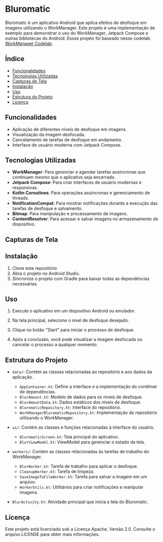 # Bluromatic

Bluromatic é um aplicativo Android que aplica efeitos de desfoque em imagens utilizando o WorkManager. Este projeto é uma implementação de exemplo para demonstrar o uso do WorkManager, Jetpack Compose e outras bibliotecas do Android. Essse projeto foi baseado nesse codelab: [WorkManager Codelab](https://developer.android.com/codelabs/basic-android-kotlin-compose-verify-background-work?continue=https%3A%2F%2Fdeveloper.android.com%2Fcourses%2Fpathways%2Fandroid-basics-compose-unit-7-pathway-1%23codelab-https%3A%2F%2Fdeveloper.android.com%2Fcodelabs%2Fbasic-android-kotlin-compose-verify-background-work#4).


## Índice

- [Funcionalidades](#funcionalidades)
- [Tecnologias Utilizadas](#tecnologias-utilizadas)
- [Capturas de Tela](#capturas-de-tela)
- [Instalação](#instalação)
- [Uso](#uso)
- [Estrutura do Projeto](#estrutura-do-projeto)
- [Licença](#licença)


## Funcionalidades

- Aplicação de diferentes níveis de desfoque em imagens.
- Visualização da imagem desfocada.
- Cancelamento de tarefas de desfoque em andamento.
- Interface de usuário moderna com Jetpack Compose.


## Tecnologias Utilizadas

- **WorkManager**: Para gerenciar e agendar tarefas assíncronas que continuam mesmo que o aplicativo seja encerrado.
- **Jetpack Compose**: Para criar interfaces de usuário modernas e responsivas.
- **Kotlin Coroutines**: Para operações assíncronas e gerenciamento de threads.
- **NotificationCompat**: Para mostrar notificações durante a execução das tarefas de desfoque e salvamento.
- **Bitmap**: Para manipulação e processamento de imagens.
- **ContentResolver**: Para acessar e salvar imagens no armazenamento do dispositivo.


## Capturas de Tela



## Instalação

1. Clone este repositório 
2. Abra o projeto no Android Studio.
3. Sincronize o projeto com Gradle para baixar todas as dependências necessárias.


## Uso
1. Execute o aplicativo em um dispositivo Android ou emulador.

2. Na tela principal, selecione o nível de desfoque desejado.

3. Clique no botão "Start" para iniciar o processo de desfoque.

4. Após a conclusão, você pode visualizar a imagem desfocada ou cancelar o processo a qualquer momento.


## Estrutura do Projeto

- `data/`: Contém as classes relacionadas ao repositório e aos dados da aplicação.
  - `AppContainer.kt`: Define a interface e a implementação do contêiner de dependências.
  - `BlurAmount.kt`: Modelo de dados para os níveis de desfoque.
  - `BlurAmountData.kt`: Dados estáticos dos níveis de desfoque.
  - `BluromaticRepository.kt`: Interface do repositório.
  - `WorkManagerBluromaticRepository.kt`: Implementação do repositório utilizando o WorkManager.

- `ui/`: Contém as classes e funções relacionadas à interface do usuário.
  - `BluromaticScreen.kt`: Tela principal do aplicativo.
  - `BlurViewModel.kt`: ViewModel para gerenciar o estado da tela.

- `workers/`: Contém as classes relacionadas às tarefas de trabalho do WorkManager.
  - `BlurWorker.kt`: Tarefa de trabalho para aplicar o desfoque.
  - `CleanupWorker.kt`: Tarefa de limpeza.
  - `SaveImageToFileWorker.kt`: Tarefa para salvar a imagem em um arquivo.
  - `WorkerUtils.kt`: Utilitários para criar notificações e manipular imagens.

- `BlurActivity.kt`: Atividade principal que inicia a tela do Bluromatic.


## Licença
Este projeto está licenciado sob a Licença Apache, Versão 2.0. Consulte o arquivo LICENSE para obter mais informações.

